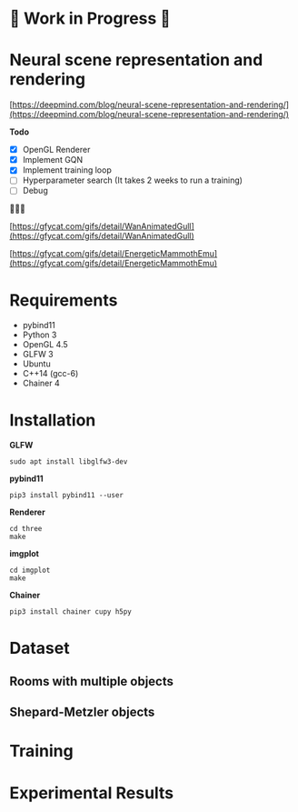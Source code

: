 # :construction: Work in Progress :construction:

# Neural scene representation and rendering

[https://deepmind.com/blog/neural-scene-representation-and-rendering/](https://deepmind.com/blog/neural-scene-representation-and-rendering/)

**Todo**

- [x] OpenGL Renderer
- [x] Implement GQN
- [x] Implement training loop
- [ ] Hyperparameter search (It takes 2 weeks to run a training)
- [ ] Debug

:thinking::thinking::thinking:

[https://gfycat.com/gifs/detail/WanAnimatedGull](https://gfycat.com/gifs/detail/WanAnimatedGull)

[https://gfycat.com/gifs/detail/EnergeticMammothEmu](https://gfycat.com/gifs/detail/EnergeticMammothEmu)

# Requirements

- pybind11
- Python 3
- OpenGL 4.5
- GLFW 3
- Ubuntu
- C++14 (gcc-6)
- Chainer 4

# Installation

**GLFW**

```
sudo apt install libglfw3-dev
```

**pybind11**

```
pip3 install pybind11 --user
```

**Renderer**

```
cd three
make
```

**imgplot**

```
cd imgplot
make
```

**Chainer**

```
pip3 install chainer cupy h5py
```

# Dataset

## Rooms with multiple objects

## Shepard-Metzler objects


# Training
# Experimental Results